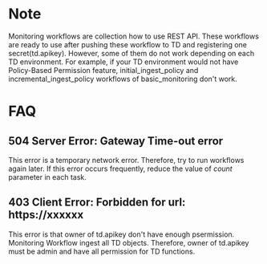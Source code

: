 # Note
Monitoring workflows are collection how to use REST API.
These workflows are ready to use after pushing these workflow to TD and registering one secret(td.apikey).
However, some of them do not work depending on each TD environment.
For example, if your TD environment would not have Policy-Based Permission feature, initial_ingest_policy and incremental_ingest_policy workflows of basic_monitoring don't work.

# FAQ
## 504 Server Error: Gateway Time-out error
This error is a temporary network error.
Therefore, try to run workflows again later.
If this error occurs frequently, reduce the value of *count* parameter in each task.

## 403 Client Error: Forbidden for url: https://xxxxxx
This error is that owner of td.apikey don't have enough psermission.
Monitoring Workflow ingest all TD objects.
Therefore, owner of td.apikey must be admin and have all permission for TD functions.
